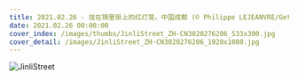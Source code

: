 ```yaml
---
title: 2021.02.26 - 挂在锦里街上的红灯笼，中国成都 (© Philippe LEJEANVRE/Getty Images)
date: 2021.02.26 00:00:00
cover_index: /images/thumbs/JinliStreet_ZH-CN3020276206_533x300.jpg
cover_detail: /images/JinliStreet_ZH-CN3020276206_1920x1080.jpg
---
```


![JinliStreet](/images/JinliStreet_ZH-CN3020276206_1920x1080.jpg)
